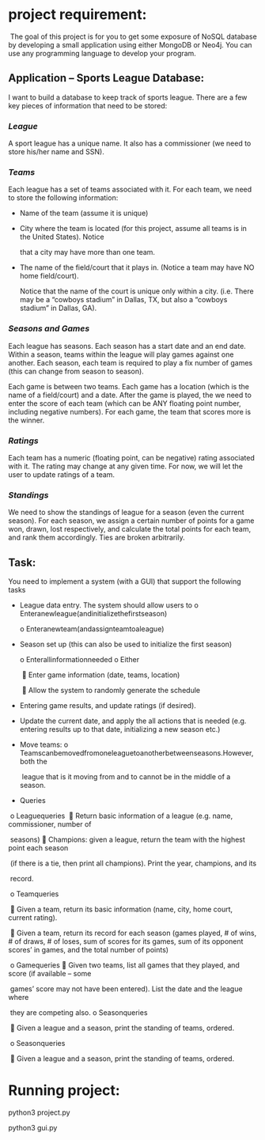 # project requirement:

​		The goal of this project is for you to get some exposure of NoSQL database by developing a small application using either MongoDB or Neo4j. You can use any programming language to develop your program.

## **Application – Sports League Database**:

I want to build a database to keep track of sports league. There are a few key pieces of information that need to be stored:

### *League*

A sport league has a unique name. It also has a commissioner (we need to store his/her name and SSN).

### *Teams*

Each league has a set of teams associated with it. For each team, we need to store the following information:

- Name of the team (assume it is unique)

- City where the team is located (for this project, assume all teams is in the United States). Notice

  that a city may have more than one team.

- The name of the field/court that it plays in. (Notice a team may have NO home field/court).

  Notice that the name of the court is unique only within a city. (i.e. There may be a “cowboys stadium” in Dallas, TX, but also a “cowboys stadium” in Dallas, GA).

### *Seasons and Games*

Each league has seasons. Each season has a start date and an end date. Within a season, teams within the league will play games against one another. Each season, each team is required to play a fix number of games (this can change from season to season).

Each game is between two teams. Each game has a location (which is the name of a field/court) and a date. After the game is played, the we need to enter the score of each team (which can be ANY floating point number, including negative numbers). For each game, the team that scores more is the winner.

### *Ratings*

Each team has a numeric (floating point, can be negative) rating associated with it. The rating may change at any given time. For now, we will let the user to update ratings of a team.

### *Standings*

We need to show the standings of league for a season (even the current season). For each season, we assign a certain number of points for a game won, drawn, lost respectively, and calculate the total points for each team, and rank them accordingly. Ties are broken arbitrarily.

## Task:

You need to implement a system (with a GUI) that support the following tasks

- League data entry. The system should allow users to
   o Enteranewleague(andinitializethefirstseason)

   o Enteranewteam(andassignteamtoaleague)

- Season set up (this can also be used to initialize the first season) 

  o Enterallinformationneeded
  o Either

  ​		 Enter game information (date, teams, location)

  ​		 Allow the system to randomly generate the schedule

- Entering game results, and update ratings (if desired).

- Update the current date, and apply the all actions that is needed (e.g. entering results up to that date, initializing a new season etc.)

- Move teams:
   o Teamscanbemovedfromoneleaguetoanotherbetweenseasons.However,both the

  ​	league that is it moving from and to cannot be in the middle of a season.

- Queries

​	  o Leaguequeries
​			  Return basic information of a league (e.g. name, commissioner, number of

​				seasons)
 			 Champions: given a league, return the team with the highest point each season

​				(if there is a tie, then print all champions). Print the year, champions, and its

​				record. 

​	o Teamqueries

​			 Given a team, return its basic information (name, city, home court, current rating).

​			 Given a team, return its record for each season (games played, # of wins, # of 				draws, # of loses, sum of scores for its games, sum of its opponent scores’ in 			     games, and the total number of points)

​	o Gamequeries
 		    Given two teams, list all games that they played, and score (if available – some

​				games’ score may not have been entered). List the date and the league where

​				they are competing also. o Seasonqueries

​			 Given a league and a season, print the standing of teams, ordered.

​	o Seasonqueries

​			 Given a league and a season, print the standing of teams, ordered.

# Running project:

python3 project.py

python3 gui.py